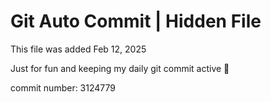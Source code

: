 # Git Auto Commit | Hidden File

This file was added Feb 12, 2025

Just for fun and keeping my daily git commit active 🤪

commit number: 3124779
